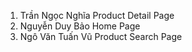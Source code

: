 1. Trần Ngọc Nghĩa  Product Detail Page
2. Nguyễn Duy Bảo Home Page
3. Ngô Văn Tuấn Vũ Product Search Page

